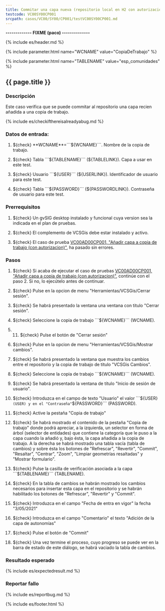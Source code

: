```yaml
---
title: Commitar una capa nueva (repositorio local en H2 con autorización)
testcode: VC00SY00CP001
srcpath: casos/VC00/SY00/CP001/testVC00SY00CP001.md
---
```



**------------- FIXME (paco) --------------**



{% include es/header.md %}

{% include parameter.html name="WCNAME" value="CopiaDeTrabajo" %}

{% include parameter.html name="TABLENAME" value="esp_comunidades" %}


## {{ page.title }}

### Descripción

Este caso verifica que se puede commitar al repositorio una capa recien añadida a una copia de trabajo.

{% include es/checkifthereisalreadyabug.md %}

### Datos de entrada:

1. ${check} **WCNAME**=```${WCNAME}```. Nombre de la copia de trabajo. 

2. ${check} Tabla ```${TABLENAME}``` (${TABLELINK}). Capa a usar en este test. 

2. ${check} Usuario ```${USER}``` (${USERLINK}). Identificador de usuario para este test. 

2. ${check} Tabla ```${PASSWORD}``` (${PASSWORDLINK}). Contraseña de usuario para este test. 


### Prerrequisitos

1. ${check} Un gvSIG desktop instalado y funcional cuya version sea la indicada en el plan de pruebas.

2. ${check} El complemento de VCSGis debe estar instalado y activo.

3. ${check} El caso de prueba [VC00AD00CP001, "Añadir capa a copia de trabajo (con autorizacion)"](../../AD00/CP001/testVC00AD00CP001.md),
   ha pasado sin errores.

### Pasos

1. ${check} Si acaba de ejecutar el caso de pruebas 
   [VC00AD00CP001, "Añadir capa a copia de trabajo (con autorizacion)"](../../AD00/CP001/testVC00AD00CP001.md), 
   continúe con el paso 2. 
   Si no, lo ejecútelo antes de continuar. 
   
2. ${check} Pulse en la opcion de menu "Herramientas/VCSGis/Cerrar sesión".

3. ${check} Se habrá presentado la ventana una ventana con titulo "Cerrar sesión".

4. ${check} Seleccione la copia de trabajo ```${WCNAME}``` (WCNAME).

5. 11. ${check} Pulse el botón de "Cerrar sesión"

2. ${check} Pulse en la opcion de menu "Herramientas/VCSGis/Mostrar cambios".

3. ${check} Se habrá presentado la ventana que muestra los cambios entre el repositorio y la copia de trabajo
   de titulo  "VCSGis Cambios".

4. ${check} Seleccione la copia de trabajo ```${WCNAME}``` (WCNAME).

3. ${check} Se habrá presentado la ventana de título "Inicio de sesión de usuario".

3. ${check} Introduzca en el campo de texto "Usuario" el valor ```${USER}``` (USER) y en el "Contraseña" ```${PASSWORD}``` (PASSWORD).

5. ${check} Active la pestaña "Copia de trabajo"

6. ${check} Se habrá mostrado el contenido de la pestaña "Copia de trabajo" donde podrá apreciar, a la izquierda, un selector en forma de árbol (selector de entidades) que contiene la categoría que le puso a la capa cuando la añadió y, bajo ésta, la capa añadida a la copia de trabajo. A la derecha se habrá mostrado una tabla vacía (tabla de cambios) y sobre ésta los botones de "Refrescar", "Revertir", "Commit", "Resaltar", "Centrar", "Zoom", "Limpiar geometrías resaltadas" y "Mostrar formulario".

7. ${check} Pulse la casilla de verificación asociada a la capa ```${TABLENAME}``` (TABLENAME).

8. ${check} En la tabla de cambios se habrán mostrado los cambios necesarios para insertar esta capa en el repositorio y se habrán habilitado los botones de "Refrescar", "Revertir" y "Commit".

9. ${check} Introduzca en el campo "Fecha de entra en vigor" la fecha "3/05/2021"

11. ${check} Introduzca en el campo "Comentario" el texto "Adición de la capa de autonomías"

11. ${check} Pulse el botón de "Commit"

12. ${check} Una vez termine el proceso, cuyo progreso se puede ver en la barra de estado de este diálogo, se habrá vaciado la tabla de cambios.



### Resultado esperado

{% include es/expectedresult.md %}

### Reportar fallo

{% include es/reportbug.md %}

{% include es/footer.html %}
